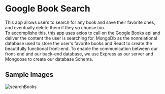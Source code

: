 # Google Book Search

This app allows users to search for any book and save their favorite ones, and eventually delete them if they so choose too.  
To accomplishe this, this app uses axios to call on the Google Books api and deliver the content the user is searching for, MongoDb as the nonrelational database used to store the user's favorite books and React to create the beautifully functional front-end. To enable the communication between our front-end and our back-end database, we use Express as our server and Mongoose to create our database Schema. 

## Sample Images

![searchBooks](./images/searchBooks.gif)